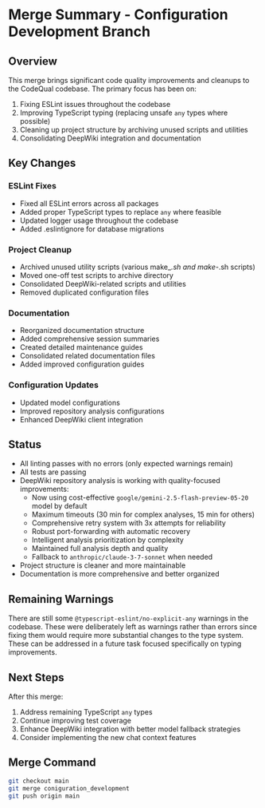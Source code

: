 # Merge Summary - Configuration Development Branch

## Overview

This merge brings significant code quality improvements and cleanups to the CodeQual codebase. The primary focus has been on:

1. Fixing ESLint issues throughout the codebase
2. Improving TypeScript typing (replacing unsafe `any` types where possible)
3. Cleaning up project structure by archiving unused scripts and utilities
4. Consolidating DeepWiki integration and documentation

## Key Changes

### ESLint Fixes
- Fixed all ESLint errors across all packages
- Added proper TypeScript types to replace `any` where feasible
- Updated logger usage throughout the codebase
- Added .eslintignore for database migrations

### Project Cleanup
- Archived unused utility scripts (various make_*.sh and make-*.sh scripts)
- Moved one-off test scripts to archive directory
- Consolidated DeepWiki-related scripts and utilities
- Removed duplicated configuration files

### Documentation
- Reorganized documentation structure
- Added comprehensive session summaries
- Created detailed maintenance guides
- Consolidated related documentation files
- Added improved configuration guides

### Configuration Updates
- Updated model configurations
- Improved repository analysis configurations
- Enhanced DeepWiki client integration

## Status

- All linting passes with no errors (only expected warnings remain)
- All tests are passing
- DeepWiki repository analysis is working with quality-focused improvements:
  - Now using cost-effective `google/gemini-2.5-flash-preview-05-20` model by default
  - Maximum timeouts (30 min for complex analyses, 15 min for others)
  - Comprehensive retry system with 3x attempts for reliability
  - Robust port-forwarding with automatic recovery
  - Intelligent analysis prioritization by complexity
  - Maintained full analysis depth and quality
  - Fallback to `anthropic/claude-3-7-sonnet` when needed
- Project structure is cleaner and more maintainable
- Documentation is more comprehensive and better organized

## Remaining Warnings

There are still some `@typescript-eslint/no-explicit-any` warnings in the codebase. These were deliberately left as warnings rather than errors since fixing them would require more substantial changes to the type system. These can be addressed in a future task focused specifically on typing improvements.

## Next Steps

After this merge:

1. Address remaining TypeScript `any` types
2. Continue improving test coverage
3. Enhance DeepWiki integration with better model fallback strategies
4. Consider implementing the new chat context features

## Merge Command

```bash
git checkout main
git merge coniguration_development
git push origin main
```